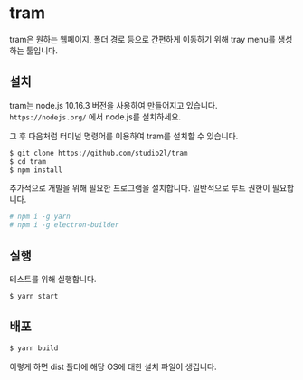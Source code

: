 # tram

tram은 원하는 웹페이지, 폴더 경로 등으로 간편하게 이동하기 위해 tray menu를 생성하는 툴입니다.

## 설치

tram는 node.js 10.16.3 버전을 사용하여 만들어지고 있습니다. `https://nodejs.org/` 에서 node.js를 설치하세요.

그 후 다음처럼 터미널 명령어를 이용하여 tram를 설치할 수 있습니다.

```bash
$ git clone https://github.com/studio2l/tram
$ cd tram
$ npm install
```

추가적으로 개발을 위해 필요한 프로그램을 설치합니다. 일반적으로 루트 권한이 필요합니다.

```bash
# npm i -g yarn
# npm i -g electron-builder
```

## 실행
테스트를 위해 실행합니다.

```bash
$ yarn start
```

## 배포

```bash
$ yarn build
```
이렇게 하면 dist 폴더에 해당 OS에 대한 설치 파일이 생깁니다.